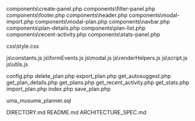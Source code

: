 components\create-panel.php
components\filter-panel.php
components\footer.php
components\header.php
components\modal-import.php
components\modal-plan.php
components\navbar.php
components\plan-details.php
components\plan-list.php
components\recent-activity.php
components\stats-panel.php

css\style.css

js\constants.js
js\formEvents.js
js\modal.js
js\renderHelpers.js
js\script.js
js\utils.js

config.php
delete_plan.php
export_plan.php
get_autosuggest.php
get_plan_details.php
get_plans.php
get_recent_activity.php
get_stats.php
import_plan.php
index.php
save_plan.php

uma_musume_planner.sql

DIRECTORY.md
README.md
ARCHITECTURE_SPEC.md